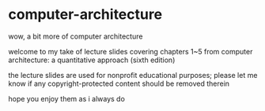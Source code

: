 # computer-architecture
wow, a bit more of computer architecture

welcome to my take of lecture slides covering chapters 1~5 from computer architecture: a quantitative approach (sixth edition)

the lecture slides are used for nonprofit educational purposes; please let me know if any copyright-protected content should be removed therein

hope you enjoy them as i always do
